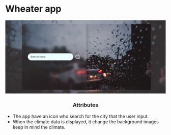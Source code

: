 # Wheater app

![Design preview for the Weather app](design/design-preview.webp)

<h3 align="center">Attributes</h3>

- The app have an icon who search for the city that the user input.
- When the climate data is displayed, it change the background images keep in mind the climate.

